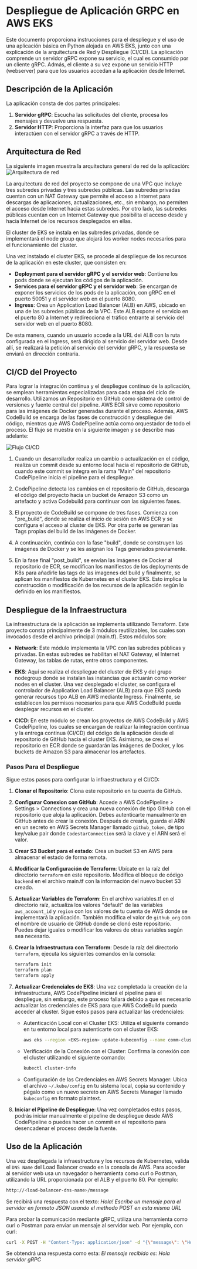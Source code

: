 # Despliegue de Aplicación GRPC en AWS EKS

Este documento proporciona instrucciones para el despliegue y el uso de una aplicación básica en Python alojada en AWS EKS, junto con una explicación de la arquitectura de Red y Despliegue (CI/CD). La aplicación comprende un servidor gRPC expone su servicio, el cual es consumido por un cliente gRPC. Admás, el cliente a su vez expone un servicio HTTP (webserver) para que los usuarios accedan a la aplicación desde Internet.

## Descripción de la Aplicación

La aplicación consta de dos partes principales:

1. **Servidor gRPC**: Escucha las solicitudes del cliente, procesa los mensajes y devuelve una respuesta.
2. **Servidor HTTP**: Proporciona la interfaz para que los usuarios interactúen con el servidor gRPC a través de HTTP.

## Arquitectura de Red
La siguiente imagen muestra la arquitectura general de red de la aplicación:
![Arquitectura de red](https://github.com/ffuertes01/comm-grcp-app/blob/main/diagrams/network.png)

La arquitectura de red del proyecto se compone de una VPC que incluye tres subredes privadas y tres subredes públicas. Las subredes privadas cuentan con un NAT Gateway que permite el acceso a Internet para descargas de aplicaciones, actualizaciones, etc., sin embargo, no permiten el acceso desde Internet hacia estas subredes. Por otro lado, las subredes públicas cuentan con un Internet Gateway que posibilita el acceso desde y hacia Internet de los recursos desplegados en ellas.

El cluster de EKS se instala en las subredes privadas, donde se implementará el node group que alojará los worker nodes necesarios para el funcionamiento del cluster.

Una vez instalado el cluster EKS, se procede al despliegue de los recursos de la aplicación en este cluster, que consisten en:

- **Deployment para el servidor gRPC y el servidor web**: Contiene los pods donde se ejecutan los códigos de la aplicación.
- **Services para el servidor gRPC y el servidor web**: Se encargan de exponer los servicios de los pods de la aplicación, con gRPC en el puerto 50051 y el servidor web en el puerto 8080.
- **Ingress**: Crea un Application Load Balancer (ALB) en AWS, ubicado en una de las subredes públicas de la VPC. Este ALB expone el servicio en el puerto 80 a Internet y redirecciona el tráfico entrante al servicio del servidor web en el puerto 8080.

De esta manera, cuando un usuario accede a la URL del ALB con la ruta configurada en el Ingress, será dirigido al servicio del servidor web. Desde allí, se realizará la petición al servicio del servidor gRPC, y la respuesta se enviará en dirección contraria.

## CI/CD del Proyecto

Para lograr la integración continua y el despliegue continuo de la aplicación, se emplean herramientas especializadas para cada etapa del ciclo de desarrollo. Utilizamos un Repositorio en GitHub como sistema de control de versiones y fuente central del pipeline. AWS ECR sirve como repositorio para las imágenes de Docker generadas durante el proceso. Además, AWS CodeBuild se encarga de las fases de construcción y despliegue del código, mientras que AWS CodePipeline actúa como orquestador de todo el proceso. El flujo se muestra en la siguiente imagen y se describe mas adelante:

![Flujo CI/CD](https://github.com/ffuertes01/comm-grcp-app/blob/main/diagrams/cicd.png)

1. Cuando un desarrollador realiza un cambio o actualización en el código, realiza un commit desde su entorno local hacia el repositorio de GitHub, cuando este commit se integra en la rama "Main" del repositorio CodePipeline inicia el pipeline para el despliegue.

2. CodePipeline detecta los cambios en el repositorio de GitHub, descarga el código del proyecto hacia un bucket de Amazon S3 como un artefacto y activa Codebuild para continuar con las siguientes fases.

3. El proyecto de CodeBuild se compone de tres fases. Comienza con "pre_build", donde se realiza el inicio de sesión en AWS ECR y se configura el acceso al cluster de EKS. Por otra parte se generan las Tags propias del build de las imágenes de Docker.

4. A continuación, continúa con la fase "build", donde se construyen las imágenes de Docker y se les asignan los Tags generados previamente.

5. En la fase final "post_build", se envían las imágenes de Docker al repositorio de ECR, se modifican los manifiestos de los deployments de K8s para añadirle las tags de las imagenes del build y finalmente, se aplican los manifiestos de Kubernetes en el cluster EKS. Esto implica la construcción o modificación de los recursos de la aplicación según lo definido en los manifiestos.

## Despliegue de la Infraestructura

La infraestructura de la aplicación se implementa utilizando Terraform. Este proyecto consta principalmente de 3 módulos reutilizables, los cuales son invocados desde el archivo principal (main.tf). Estos módulos son:

- **Network**: Este módulo implementa la VPC con las subredes públicas y privadas. En estas subredes se habilitan el NAT Gateway, el Internet Gateway, las tablas de rutas, entre otros componentes.

- **EKS**: Aquí se realiza el despliegue del cluster de EKS y del grupo nodegroup donde se instalan las instancias que actuarán como worker nodes en el cluster. Una vez desplegado el cluster, se configura el controlador de Application Load Balancer (ALB) para que EKS pueda generar recursos tipo ALB en AWS mediante Ingress. Finalmente, se establecen los permisos necesarios para que AWS CodeBuild pueda desplegar recursos en el cluster.

- **CICD**: En este módulo se crean los proyectos de AWS CodeBuild y AWS CodePipeline, los cuales se encargan de realizar la integración continua y la entrega continua (CI/CD) del código de la aplicación desde el repositorio de GitHub hacia el cluster EKS. Asimismo, se crea el repositorio en ECR donde se guardarán las imágenes de Docker, y los buckets de Amazon S3 para almacenar los artefactos.

### Pasos Para el Despliegue

Sigue estos pasos para configurar la infraestructura y el CI/CD:

1. **Clonar el Repositorio**: Clona este repositorio en tu cuenta de GitHub.

2. **Configurar Conexion con GitHub**: Accede a AWS CodePipeline > Settings > Connections y crea una nueva conexión de tipo GitHub con el repositorio que aloja la aplicación. Debes autenticarte manualmente en GitHub antes de crear la conexión. Después de crearla, guarda el ARN en un secreto en AWS Secrets Manager llamado `github_token`, de tipo key/value pair donde `CodestarConnection` será la clave y el ARN será el valor.

3. **Crear S3 Bucket para el estado**: Crea un bucket S3 en AWS para almacenar el estado de forma remota.

4. **Modificar la Configuración de Terraform**: Ubícate en la raíz del directorio `terraform` en este repositorio. Modifica el bloque de código `backend` en el archivo main.tf con la información del nuevo bucket S3 creado.

5. **Actualizar Variables de Terraform**: En el archivo variables.tf en el directorio raíz, actualiza los valores "default" de las variables `aws_account_id` y `region` con los valores de tu cuenta de AWS donde se implementará la aplicación. También modifica el valor de `github_org` con el nombre de usuario de GitHub donde se clonó este repositorio. Puedes dejar iguales o modificar los valores de otras variables según sea necesario.

6. **Crear la Infraestructura con Terraform**: Desde la raíz del directorio `terraform`, ejecuta los siguientes comandos en la consola:

   ```bash
   terraform init
   terraform plan
   terraform apply

7. **Actualizar Credenciales de EKS**: Una vez completada la creación de la infraestructura, AWS CodePipeline iniciará el pipeline para el despliegue, sin embargo, este proceso fallará debido a que es necesario actualizar las credenciales de EKS para que AWS CodeBuild pueda acceder al cluster. Sigue estos pasos para actualizar las credenciales:

   - Autenticación Local con el Cluster EKS: Utiliza el siguiente comando en tu entorno local para autenticarte con el cluster EKS:
     ```bash
     aws eks --region <EKS-region> update-kubeconfig --name comm-cluster
     ```
   - Verificación de la Conexión con el Cluster: Confirma la conexión con el cluster utilizando el siguiente comando:
     ```bash
     kubectl cluster-info
     ```
   - Configuración de las Credenciales en AWS Secrets Manager: Ubica el archivo `~/.kube/config` en tu sistema local, copia su contenido y pégalo como un nuevo secreto en AWS Secrets Manager llamado `kubeconfig` en formato plaintext.

8. **Iniciar el Pipeline de Despliegue**: Una vez completados estos pasos, podrás iniciar manualmente el pipeline de despliegue desde AWS CodePipeline o puedes hacer un commit en el repositorio para desencadenar el proceso desde la fuente.

## Uso de la Aplicación

Una vez despliegada la infraestructura y los recursos de Kubernetes, valida el `DNS Name` del Load Balancer creado en la consola de AWS.
Para acceder al servidor web usa un navegador o herramienta como curl o Postman, utilizando la URL proporcionada por el ALB y el puerto 80. Por ejemplo:

  ```bash
  http://<load-balancer-dns-name>/message
  ```

Se recibirá una respuesta con el texto: *Hola! Escribe un mensaje para el servidor en formato JSON usando el methodo POST en esta misma URL*

Para probar la comunicación mediante gRPC, utiliza una herramienta como curl o Postman para enviar un mensaje al servidor web. Por ejemplo, con curl:

  ```bash
  curl -X POST -H "Content-Type: application/json" -d "{\"message\": \"Hola servidor gRPC\"}" http://<load-balancer-dns-name>/message
  ```
Se obtendrá una respuesta como esta: *El mensaje recibido es: Hola servidor gRPC*

